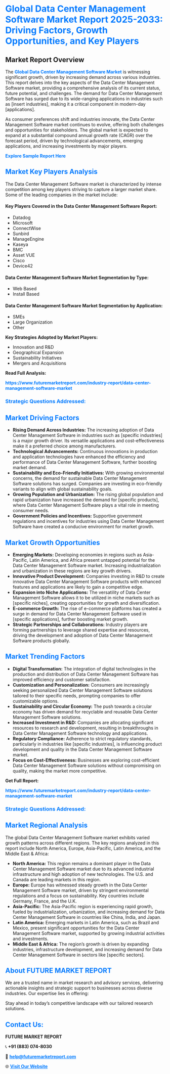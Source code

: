 <h1 style="color: #007BFF;">Global Data Center Management Software Market Report 2025-2033: Driving Factors, Growth Opportunities, and Key Players</h1>

<section id="overview">
<h2>Market Report Overview</h2>
<p>The <a href="https://www.futuremarketreport.com/industry-report/data-center-management-software-market" style="color: #007BFF; text-decoration: none;"><strong>Global Data Center Management Software Market</strong></a> is witnessing significant growth, driven by increasing demand across various industries. This report delves into the key aspects of the Data Center Management Software market, providing a comprehensive analysis of its current status, future potential, and challenges. The demand for Data Center Management Software has surged due to its wide-ranging applications in industries such as [insert industries], making it a critical component in modern-day [applications].</p>
<p>As consumer preferences shift and industries innovate, the Data Center Management Software market continues to evolve, offering both challenges and opportunities for stakeholders. The global market is expected to expand at a substantial compound annual growth rate (CAGR) over the forecast period, driven by technological advancements, emerging applications, and increasing investments by major players.</p>
</section>

<section id="overview">
<p><a href="https://www.futuremarketreport.com/request-sample/reportId=103732" style="color: #007BFF; text-decoration: none;"><strong>Explore Sample Report Here</strong></a></p>
</section>

<section id="key-players">
<h2 style="color: #007BFF;">Market Key Players Analysis</h2>
<p>The Data Center Management Software market is characterized by intense competition among key players striving to capture a larger market share. Some of the leading companies in the market include:</p>
<h4>Key Players Covered in the Data Center Management Software Report:</h4>
<ul><li>Datadog</li><li>Microsoft</li><li>ConnectWise</li><li>Sunbird</li><li>ManageEngine</li><li>Kaseya</li><li>BMC</li><li>Asset VUE</li><li>Cisco</li><li>Device42</li></ul>
<h4>Data Center Management Software Market Segmentation by Type:</h4>
<ul><li>Web Based</li><li>Install Based</li></ul>

<h4>Data Center Management Software Market Segmentation by Application:</h4>
<ul><li>SMEs</li><li>Large Organization</li><li>Other</li></ul>
<p><strong>Key Strategies Adopted by Market Players:</strong></p>
<ul>
<li>Innovation and R&D</li>
<li>Geographical Expansion</li>
<li>Sustainability Initiatives</li>
<li>Mergers and Acquisitions</li>
</ul>
</section>

<section>
<p><strong>Read Full Analysis: </strong></p><a href="https://www.futuremarketreport.com/industry-report/data-center-management-software-market" style="color: #007BFF; text-decoration: none;"><strong>https://www.futuremarketreport.com/industry-report/data-center-management-software-market</strong></a>
<h3 style="color: #007BFF;">Strategic Questions Addressed:</h3>
</section>

<section id="driving-factors">
<h2 style="color: #007BFF;">Market Driving Factors</h2>
<ul>
<li><strong>Rising Demand Across Industries:</strong> The increasing adoption of Data Center Management Software in industries such as [specific industries] is a major growth driver. Its versatile applications and cost-effectiveness make it a preferred choice among manufacturers.</li>
<li><strong>Technological Advancements:</strong> Continuous innovations in production and application technologies have enhanced the efficiency and performance of Data Center Management Software, further boosting market demand.</li>
<li><strong>Sustainability and Eco-Friendly Initiatives:</strong> With growing environmental concerns, the demand for sustainable Data Center Management Software solutions has surged. Companies are investing in eco-friendly variants to align with global sustainability goals.</li>
<li><strong>Growing Population and Urbanization:</strong> The rising global population and rapid urbanization have increased the demand for [specific products], where Data Center Management Software plays a vital role in meeting consumer needs.</li>
<li><strong>Government Policies and Incentives:</strong> Supportive government regulations and incentives for industries using Data Center Management Software have created a conducive environment for market growth.</li>
</ul>
</section>

<section id="growth-opportunities">
<h2 style="color: #007BFF;">Market Growth Opportunities</h2>
<ul>
<li><strong>Emerging Markets:</strong> Developing economies in regions such as Asia-Pacific, Latin America, and Africa present untapped potential for the Data Center Management Software market. Increasing industrialization and urbanization in these regions are key growth drivers.</li>
<li><strong>Innovative Product Development:</strong> Companies investing in R&D to create innovative Data Center Management Software products with enhanced features and applications are likely to gain a competitive edge.</li>
<li><strong>Expansion into Niche Applications:</strong> The versatility of Data Center Management Software allows it to be utilized in niche markets such as [specific niches], creating opportunities for growth and diversification.</li>
<li><strong>E-commerce Growth:</strong> The rise of e-commerce platforms has created a surge in demand for Data Center Management Software used in [specific applications], further boosting market growth.</li>
<li><strong>Strategic Partnerships and Collaborations:</strong> Industry players are forming partnerships to leverage shared expertise and resources, driving the development and adoption of Data Center Management Software products globally.</li>
</ul>
</section>

<section id="trending-factors">
<h2 style="color: #007BFF;">Market Trending Factors</h2>
<ul>
<li><strong>Digital Transformation:</strong> The integration of digital technologies in the production and distribution of Data Center Management Software has improved efficiency and customer satisfaction.</li>
<li><strong>Customization and Personalization:</strong> Consumers are increasingly seeking personalized Data Center Management Software solutions tailored to their specific needs, prompting companies to offer customizable options.</li>
<li><strong>Sustainability and Circular Economy:</strong> The push towards a circular economy has driven demand for recyclable and reusable Data Center Management Software solutions.</li>
<li><strong>Increased Investment in R&D:</strong> Companies are allocating significant resources to research and development, resulting in breakthroughs in Data Center Management Software technology and applications.</li>
<li><strong>Regulatory Compliance:</strong> Adherence to strict regulatory standards, particularly in industries like [specific industries], is influencing product development and quality in the Data Center Management Software market.</li>
<li><strong>Focus on Cost-Effectiveness:</strong> Businesses are exploring cost-efficient Data Center Management Software solutions without compromising on quality, making the market more competitive.</li>
</ul>
</section>

<section>
<p><strong>Get Full Report: </strong></p><a href="https://www.futuremarketreport.com/industry-report/data-center-management-software-market" style="color: #007BFF; text-decoration: none;"><strong>https://www.futuremarketreport.com/industry-report/data-center-management-software-market</strong></a>
<h3 style="color: #007BFF;">Strategic Questions Addressed:</h3>
</section>


<section id="regional-analysis">
<h2 style="color: #007BFF;">Market Regional Analysis</h2>
<p>The global Data Center Management Software market exhibits varied growth patterns across different regions. The key regions analyzed in this report include North America, Europe, Asia-Pacific, Latin America, and the Middle East & Africa:</p>
<ul>
<li><strong>North America:</strong> This region remains a dominant player in the Data Center Management Software market due to its advanced industrial infrastructure and high adoption of new technologies. The U.S. and Canada are leading markets in this region.</li>
<li><strong>Europe:</strong> Europe has witnessed steady growth in the Data Center Management Software market, driven by stringent environmental regulations and a focus on sustainability. Key countries include Germany, France, and the U.K.</li>
<li><strong>Asia-Pacific:</strong> The Asia-Pacific region is experiencing rapid growth, fueled by industrialization, urbanization, and increasing demand for Data Center Management Software in countries like China, India, and Japan.</li>
<li><strong>Latin America:</strong> Emerging markets in Latin America, such as Brazil and Mexico, present significant opportunities for the Data Center Management Software market, supported by growing industrial activities and investments.</li>
<li><strong>Middle East & Africa:</strong> The region’s growth is driven by expanding industries, infrastructure development, and increasing demand for Data Center Management Software in sectors like [specific sectors].</li>
</ul>
</section>

<footer>
<h2 style="color: #007BFF;">About FUTURE MARKET REPORT</h2>
<p>We are a trusted name in market research and advisory services, delivering actionable insights and strategic support to businesses across diverse industries. Our expertise lies in offering:</p>

<p>Stay ahead in today’s competitive landscape with our tailored research solutions.</p>

<h2 style="color: #007BFF;">Contact Us:</h2>
<p><strong>FUTURE MARKET REPORT</strong></p>
<p>📞 <strong>+91 (883) 074-8030</strong></p>
<p>📧 <strong><a href="mailto:help@futuremarketreport.com" style="color: #007BFF;">help@futuremarketreport.com</a></strong></p>
<p>🌐 <strong><a href="https://www.futuremarketreport.com/" style="color: #007BFF;">Visit Our Website</a></strong></p>
</footer>